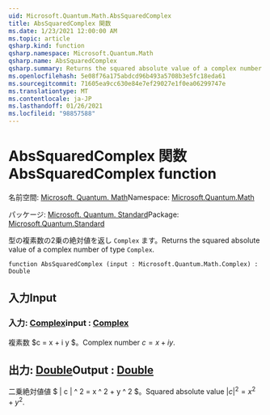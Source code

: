 ```yaml
---
uid: Microsoft.Quantum.Math.AbsSquaredComplex
title: AbsSquaredComplex 関数
ms.date: 1/23/2021 12:00:00 AM
ms.topic: article
qsharp.kind: function
qsharp.namespace: Microsoft.Quantum.Math
qsharp.name: AbsSquaredComplex
qsharp.summary: Returns the squared absolute value of a complex number of type `Complex`.
ms.openlocfilehash: 5e08f76a175abdcd96b493a5708b3e5fc18eda61
ms.sourcegitcommit: 71605ea9cc630e84e7ef29027e1f0ea06299747e
ms.translationtype: MT
ms.contentlocale: ja-JP
ms.lasthandoff: 01/26/2021
ms.locfileid: "98857588"
---
```

# <a name="abssquaredcomplex-function"></a><span data-ttu-id="290e1-102">AbsSquaredComplex 関数</span><span class="sxs-lookup"><span data-stu-id="290e1-102">AbsSquaredComplex function</span></span>

<span data-ttu-id="290e1-103">名前空間: [Microsoft. Quantum. Math](xref:Microsoft.Quantum.Math)</span><span class="sxs-lookup"><span data-stu-id="290e1-103">Namespace: [Microsoft.Quantum.Math](xref:Microsoft.Quantum.Math)</span></span>

<span data-ttu-id="290e1-104">パッケージ: [Microsoft. Quantum. Standard](https://nuget.org/packages/Microsoft.Quantum.Standard)</span><span class="sxs-lookup"><span data-stu-id="290e1-104">Package: [Microsoft.Quantum.Standard](https://nuget.org/packages/Microsoft.Quantum.Standard)</span></span>


<span data-ttu-id="290e1-105">型の複素数の2乗の絶対値を返し `Complex` ます。</span><span class="sxs-lookup"><span data-stu-id="290e1-105">Returns the squared absolute value of a complex number of type `Complex`.</span></span>

```qsharp
function AbsSquaredComplex (input : Microsoft.Quantum.Math.Complex) : Double
```


## <a name="input"></a><span data-ttu-id="290e1-106">入力</span><span class="sxs-lookup"><span data-stu-id="290e1-106">Input</span></span>

### <a name="input--complex"></a><span data-ttu-id="290e1-107">入力: [Complex](xref:Microsoft.Quantum.Math.Complex)</span><span class="sxs-lookup"><span data-stu-id="290e1-107">input : [Complex](xref:Microsoft.Quantum.Math.Complex)</span></span>

<span data-ttu-id="290e1-108">複素数 $c = x + i y $。</span><span class="sxs-lookup"><span data-stu-id="290e1-108">Complex number $c = x + i y$.</span></span>



## <a name="output--double"></a><span data-ttu-id="290e1-109">出力: [Double](xref:microsoft.quantum.lang-ref.double)</span><span class="sxs-lookup"><span data-stu-id="290e1-109">Output : [Double](xref:microsoft.quantum.lang-ref.double)</span></span>

<span data-ttu-id="290e1-110">二乗絶対値値 $ | c | ^ 2 = x ^ 2 + y ^ 2 $。</span><span class="sxs-lookup"><span data-stu-id="290e1-110">Squared absolute value $|c|^2 = x^2 + y^2$.</span></span>